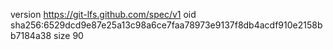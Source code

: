 version https://git-lfs.github.com/spec/v1
oid sha256:6529dcd9e87e25a13c98a6ce7faa78973e9137f8db4acdf910e2158bb7184a38
size 90
